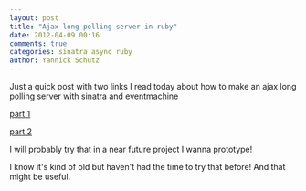 ```yaml
---
layout: post
title: "Ajax long polling server in ruby"
date: 2012-04-09 00:16
comments: true
categories: sinatra async ruby
author: Yannick Schutz
---
```


Just a quick post with two links I read today about how to make an ajax long polling server with sinatra and eventmachine

[part 1](http://jordanhollinger.com/2011/05/15/writing-an-ajax-long-polling-server-in-ruby-part-1)

[part 2](http://jordanhollinger.com/2011/07/09/writing-an-ajax-long-polling-server-in-ruby-part-2)

I will probably try that in a near future project I wanna prototype!

I know it's kind of old but haven't had the time to try that before! And that might be useful.